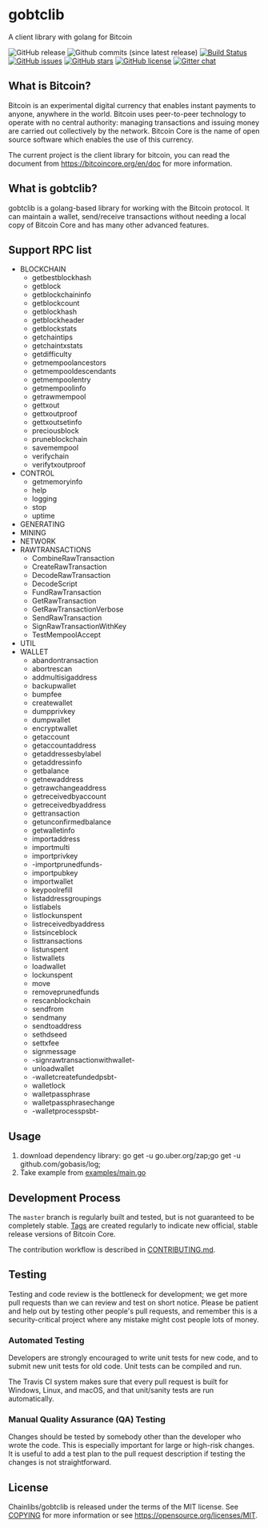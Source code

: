 # gobtclib

A client library with golang for Bitcoin

![GitHub release](https://img.shields.io/github/release/chainlibs/gobtclib.svg)
![Github commits (since latest release)](https://img.shields.io/github/commits-since/wanyvic/gobtclib/latest.svg)
[![Build Status](https://travis-ci.org/chainlibs/gobtclib.svg?branch=master)](https://travis-ci.org/chainlibs/gobtclib)
[![GitHub issues](https://img.shields.io/github/issues/chainlibs/gobtclib.svg)](https://github.com/wanyvic/gobtclib/issues)
[![GitHub stars](https://img.shields.io/github/stars/chainlibs/gobtclib.svg)](https://github.com/wanyvic/gobtclib/stargazers)
[![GitHub license](https://img.shields.io/badge/license-MIT-blue.svg)](https://raw.githubusercontent.com/wanyvic/gobtclib/master/LICENSE)
[![Gitter chat](https://badges.gitter.im/owner/repo.png)](https://gitter.im/gobtclib/Lobby)

What is Bitcoin?
----------------

Bitcoin is an experimental digital currency that enables instant payments to
anyone, anywhere in the world. Bitcoin uses peer-to-peer technology to operate
with no central authority: managing transactions and issuing money are carried
out collectively by the network. Bitcoin Core is the name of open source
software which enables the use of this currency.

The current project is the client library for bitcoin, you can read the document from
https://bitcoincore.org/en/doc for more information.

What is gobtclib?
----------------

gobtclib is a golang-based library for working with the Bitcoin protocol. It can maintain a wallet, send/receive transactions without
needing a local copy of Bitcoin Core and has many other advanced features.

Support RPC list
----------------

- BLOCKCHAIN
    - getbestblockhash
    - getblock
    - getblockchaininfo
    - getblockcount
    - getblockhash
    - getblockheader
    - getblockstats
    - getchaintips
    - getchaintxstats
    - getdifficulty
    - getmempoolancestors
    - getmempooldescendants
    - getmempoolentry
    - getmempoolinfo
    - getrawmempool
    - gettxout
    - gettxoutproof
    - gettxoutsetinfo
    - preciousblock
    - pruneblockchain
    - savemempool
    - verifychain
    - verifytxoutproof
- CONTROL
    - getmemoryinfo
    - help
    - logging
    - stop
    - uptime
- GENERATING
- MINING
- NETWORK
- RAWTRANSACTIONS
    - CombineRawTransaction
    - CreateRawTransaction
    - DecodeRawTransaction
    - DecodeScript
    - FundRawTransaction
    - GetRawTransaction
    - GetRawTransactionVerbose
    - SendRawTransaction
    - SignRawTransactionWithKey
    - TestMempoolAccept
- UTIL
- WALLET
    - abandontransaction
    - abortrescan
    - addmultisigaddress
    - backupwallet
    - bumpfee
    - createwallet
    - dumpprivkey
    - dumpwallet
    - encryptwallet
    - getaccount
    - getaccountaddress
    - getaddressesbylabel
    - getaddressinfo
    - getbalance
    - getnewaddress
    - getrawchangeaddress
    - getreceivedbyaccount
    - getreceivedbyaddress
    - gettransaction
    - getunconfirmedbalance
    - getwalletinfo
    - importaddress
    - importmulti
    - importprivkey
    - -importprunedfunds-
    - importpubkey
    - importwallet
    - keypoolrefill
    - listaddressgroupings
    - listlabels
    - listlockunspent
    - listreceivedbyaddress
    - listsinceblock
    - listtransactions
    - listunspent
    - listwallets
    - loadwallet
    - lockunspent
    - move
    - removeprunedfunds
    - rescanblockchain
    - sendfrom
    - sendmany
    - sendtoaddress
    - sethdseed
    - settxfee
    - signmessage
    - -signrawtransactionwithwallet-
    - unloadwallet
    - -walletcreatefundedpsbt-
    - walletlock
    - walletpassphrase
    - walletpassphrasechange
    - -walletprocesspsbt-

Usage
-----

1. download dependency library: go get -u go.uber.org/zap;go get -u github.com/gobasis/log;
1. Take example from [examples/main.go](/examples/main.go)

Development Process
-------------------

The `master` branch is regularly built and tested, but is not guaranteed to be
completely stable. [Tags](https://github.com/wanyvic/gobtclib/tags) are created
regularly to indicate new official, stable release versions of Bitcoin Core.

The contribution workflow is described in [CONTRIBUTING.md](CONTRIBUTING.md).

Testing
-------

Testing and code review is the bottleneck for development; we get more pull requests than
we can review and test on short notice. Please be patient and help out by testing
other people's pull requests, and remember this is a security-critical project where
any mistake might cost people lots of money.

### Automated Testing

Developers are strongly encouraged to write unit tests for new code, and to
submit new unit tests for old code. Unit tests can be compiled and run.

The Travis CI system makes sure that every pull request is built for Windows, Linux, and macOS,
and that unit/sanity tests are run automatically.

### Manual Quality Assurance (QA) Testing

Changes should be tested by somebody other than the developer who wrote the
code. This is especially important for large or high-risk changes. It is useful
to add a test plan to the pull request description if testing the changes is
not straightforward.

License
-------

Chainlibs/gobtclib is released under the terms of the MIT license. See [COPYING](LICENSE) for more
information or see https://opensource.org/licenses/MIT.
